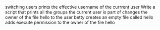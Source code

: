 switching users
prints the effective username of the currrent user
Write a script that prints all the groups the current user is part of
changes the owner of the file hello to the user betty
creates an empty file called hello
adds execute permission to the owner of the file hello
